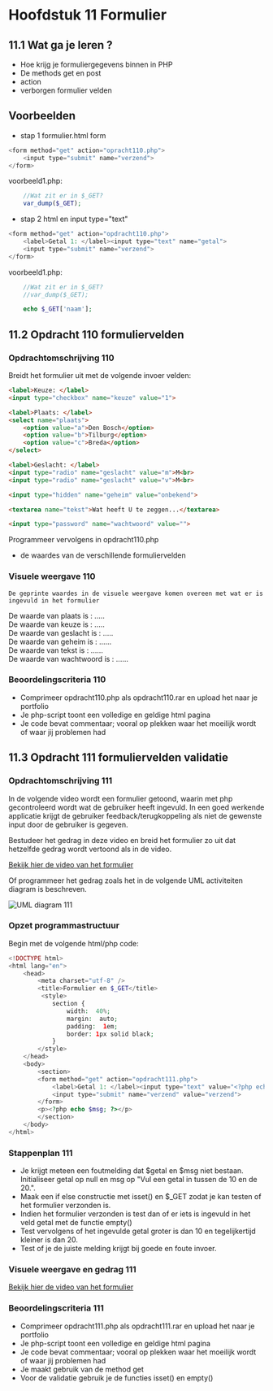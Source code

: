 # Hoofdstuk 11 Formulier 

## 11.1 Wat ga je leren ?

- Hoe krijg je formuliergegevens binnen in PHP
- De methods get en post
- action
- verborgen formulier velden

## Voorbeelden

- stap 1 formulier.html form
~~~php
<form method="get" action="opracht110.php">
    <input type="submit" name="verzend">
</form>
~~~

voorbeeld1.php:
~~~php
    //Wat zit er in $_GET?
    var_dump($_GET);
~~~

- stap 2 html en input type="text"
~~~php
<form method="get" action="opdracht110.php">
    <label>Getal 1: </label><input type="text" name="getal">
    <input type="submit" name="verzend">
</form>
~~~

voorbeeld1.php:
~~~php
    //Wat zit er in $_GET?
    //var_dump($_GET);

    echo $_GET['naam'];
~~~

## 11.2 Opdracht 110 formuliervelden

### Opdrachtomschrijving 110

Breidt het formulier uit met de volgende invoer velden:
~~~html
<label>Keuze: </label>
<input type="checkbox" name="keuze" value="1">

<label>Plaats: </label>
<select name="plaats">
    <option value="a">Den Bosch</option>
    <option value="b">Tilburg</option>
    <option value="c">Breda</option>
</select>

<label>Geslacht: </label>
<input type="radio" name="geslacht" value="m">M<br>
<input type="radio" name="geslacht" value="v">M<br>

<input type="hidden" name="geheim" value="onbekend">

<textarea name="tekst">Wat heeft U te zeggen...</textarea>

<input type="password" name="wachtwoord" value="">
~~~

Programmeer vervolgens in opdracht110.php
- de waardes van de verschillende formuliervelden 

### Visuele weergave 110

``De geprinte waardes in de visuele weergave komen overeen met wat er is ingevuld in het formulier``

De waarde van plaats is : .....<br>
De waarde van keuze is : .....<br>
De waarde van geslacht is : .....<br>
De waarde van geheim is : ......<br>
De waarde van tekst is : ......<br>
De waarde van wachtwoord is : ......<br>

### Beoordelingscriteria 110
- Comprimeer opdracht110.php als opdracht110.rar en upload het naar je portfolio
- Je php-script toont een volledige en geldige html pagina
- Je code bevat commentaar; vooral op plekken waar het moeilijk wordt of waar jij problemen had

## 11.3 Opdracht 111 formuliervelden validatie

### Opdrachtomschrijving 111
In de volgende video wordt een formulier getoond, waarin met php gecontroleerd wordt wat de gebruiker heeft ingevuld.
In een goed werkende applicatie krijgt de gebruiker feedback/terugkoppeling als niet de gewenste input door de gebruiker is gegeven.

Bestudeer het gedrag in deze video en breid het formulier zo uit dat hetzelfde gedrag wordt vertoond als in de video.

[Bekijk hier de video van het formulier](https://mix.office.com/watch/14j36qfov0w4g)

Of programmeer het gedrag zoals het in de volgende UML activiteiten diagram is beschreven.

![UML diagram 111](https://github.com/ictacademiekw1c/opdrachten-repository/blob/master/php/images/Opdracht111.png?raw=true)

### Opzet programmastructuur
Begin met de volgende html/php code:
~~~php
<!DOCTYPE html>
<html lang="en">
    <head>
        <meta charset="utf-8" />
        <title>Formulier en $_GET</title>
         <style>
            section {
                width:  40%;
                margin:  auto;
                padding:  1em;
                border: 1px solid black;
            }
        </style>
    </head>
    <body>      
        <section>      
        <form method="get" action="opdracht111.php">
            <label>Getal 1: </label><input type="text" value="<?php echo $getal ?>" name ="getal">
            <input type="submit" name="verzend" value="verzend">
        </form>
        <p><?php echo $msg; ?></p>
        </section>
    </body>
</html>
~~~

### Stappenplan 111

- Je krijgt meteen een foutmelding dat $getal en $msg niet bestaan. Initialiseer getal op null en msg op "Vul een getal in tussen de 10 en de 20.".
- Maak een if else constructie met isset() en $_GET zodat je kan testen of het formulier verzonden is.
- Indien het formulier verzonden is test dan of er iets is ingevuld in het veld getal met de functie empty()
- Test vervolgens of het ingevulde getal groter is dan 10 en tegelijkertijd kleiner is dan 20.
- Test of je de juiste melding krijgt bij goede en foute invoer.

### Visuele weergave en gedrag 111

[Bekijk hier de video van het formulier](https://mix.office.com/watch/14j36qfov0w4g)

### Beoordelingscriteria 111
- Comprimeer opdracht111.php als opdracht111.rar en upload het naar je portfolio
- Je php-script toont een volledige en geldige html pagina
- Je code bevat commentaar; vooral op plekken waar het moeilijk wordt of waar jij problemen had
- Je maakt gebruik van de method get
- Voor de validatie gebruik je de functies isset() en empty()







